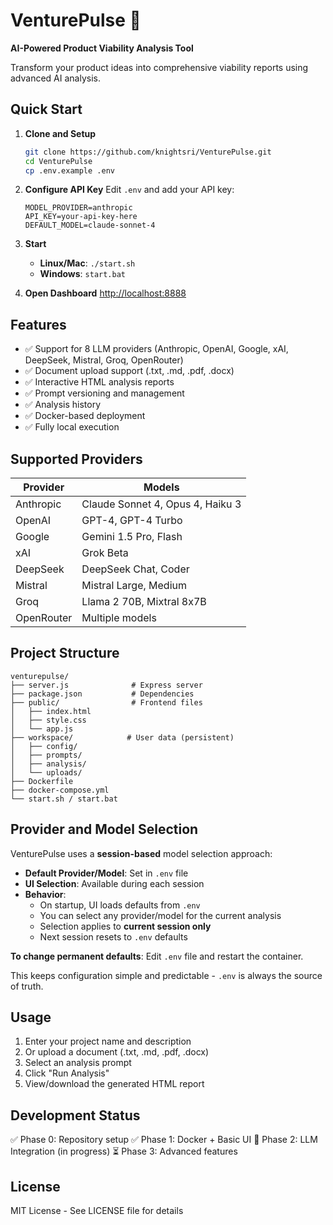# VenturePulse 🚀

**AI-Powered Product Viability Analysis Tool**

Transform your product ideas into comprehensive viability reports using advanced AI analysis.

## Quick Start

1. **Clone and Setup**

   ```bash
   git clone https://github.com/knightsri/VenturePulse.git
   cd VenturePulse
   cp .env.example .env
   ```

2. **Configure API Key**
   Edit `.env` and add your API key:

   ```
   MODEL_PROVIDER=anthropic
   API_KEY=your-api-key-here
   DEFAULT_MODEL=claude-sonnet-4
   ```

3. **Start**
   - **Linux/Mac**: `./start.sh`
   - **Windows**: `start.bat`

4. **Open Dashboard**
   <http://localhost:8888>

## Features

- ✅ Support for 8 LLM providers (Anthropic, OpenAI, Google, xAI, DeepSeek, Mistral, Groq, OpenRouter)
- ✅ Document upload support (.txt, .md, .pdf, .docx)
- ✅ Interactive HTML analysis reports
- ✅ Prompt versioning and management
- ✅ Analysis history
- ✅ Docker-based deployment
- ✅ Fully local execution

## Supported Providers

| Provider | Models |
|----------|--------|
| Anthropic | Claude Sonnet 4, Opus 4, Haiku 3 |
| OpenAI | GPT-4, GPT-4 Turbo |
| Google | Gemini 1.5 Pro, Flash |
| xAI | Grok Beta |
| DeepSeek | DeepSeek Chat, Coder |
| Mistral | Mistral Large, Medium |
| Groq | Llama 2 70B, Mixtral 8x7B |
| OpenRouter | Multiple models |

## Project Structure

```
venturepulse/
├── server.js              # Express server
├── package.json           # Dependencies
├── public/                # Frontend files
│   ├── index.html
│   ├── style.css
│   └── app.js
├── workspace/            # User data (persistent)
│   ├── config/
│   ├── prompts/
│   ├── analysis/
│   └── uploads/
├── Dockerfile
├── docker-compose.yml
└── start.sh / start.bat
```

## Provider and Model Selection

VenturePulse uses a **session-based** model selection approach:

- **Default Provider/Model**: Set in `.env` file
- **UI Selection**: Available during each session
- **Behavior**:
  - On startup, UI loads defaults from `.env`
  - You can select any provider/model for the current analysis
  - Selection applies to **current session only**
  - Next session resets to `.env` defaults

**To change permanent defaults**: Edit `.env` file and restart the container.

This keeps configuration simple and predictable - `.env` is always the source of truth.

## Usage

1. Enter your project name and description
2. Or upload a document (.txt, .md, .pdf, .docx)
3. Select an analysis prompt
4. Click "Run Analysis"
5. View/download the generated HTML report

## Development Status

✅ Phase 0: Repository setup
✅ Phase 1: Docker + Basic UI
🚧 Phase 2: LLM Integration (in progress)
⏳ Phase 3: Advanced features

## License

MIT License - See LICENSE file for details
